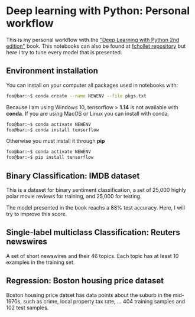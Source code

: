 
# Deep learning with Python: Personal workflow

This is my personal workflow with the ["Deep Learning with Python 2nd edition"](https://www.manning.com/books/deep-learning-with-python-second-edition?a_aid=keras&a_bid=76564dff) book. This notebooks can also be found at [fchollet repository](https://github.com/fchollet/deep-learning-with-python-notebooks) but here I try to tune every model that is presented.

## Environment installation

You can install on your computer all packages used in notebooks with:

```bash
foo@bar:~$ conda create --name NEWENV --file pkgs.txt
```

Because I am using Windows 10, tensorflow > **1.14** is not available with **conda**. If you are using MacOS or Linux you can install with conda.

```bash
foo@bar:~$ conda activate NEWENV
foo@bar:~$ conda install tensorflow
```

Otherwise you must install it through **pip**

```bash
foo@bar:~$ conda activate NEWENV
foo@bar:~$ pip install tensorflow
```

## Binary Classification: IMDB dataset

This is a dataset for binary sentiment classification, a set of 25,000 highly polar movie reviews for training, and 25,000 for testing.

The model presented in the book reachs a 88% test accuracy. Here, I will try to improve this score.

## Single-label multiclass Classification: Reuters newswires

A set of short newswires and their 46 topics. Each topic has at least 10 examples in the training set.

## Regression: Boston housing price dataset

Boston housing price datset has data points about the suburb in the mid-1970s, such as crime, local property tax rate, ... 404 training samples and 102 test samples.
